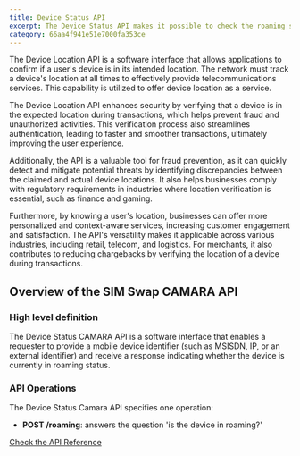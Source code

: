 ```yaml
---
title: Device Status API
excerpt: The Device Status API makes it possible to check the roaming status of a specific SIM-based device by using events from the operators' network.
category: 66aa4f941e51e7000fa353ce
---
```


The Device Location API is a software interface that allows applications to confirm if a user's device is in its intended location. The network must track a device's location at all times to effectively provide telecommunications services. This capability is utilized to offer device location as a service.

The Device Location API enhances security by verifying that a device is in the expected location during transactions, which helps prevent fraud and unauthorized activities. This verification process also streamlines authentication, leading to faster and smoother transactions, ultimately improving the user experience. 

Additionally, the API is a valuable tool for fraud prevention, as it can quickly detect and mitigate potential threats by identifying discrepancies between the claimed and actual device locations. It also helps businesses comply with regulatory requirements in industries where location verification is essential, such as finance and gaming. 
 
Furthermore, by knowing a user's location, businesses can offer more personalized and context-aware services, increasing customer engagement and satisfaction. The API's versatility makes it applicable across various industries, including retail, telecom, and logistics. For merchants, it also contributes to reducing chargebacks by verifying the location of a device during transactions.


## Overview of the SIM Swap CAMARA API

### High level definition

The Device Status CAMARA API is a software interface that enables a requester to provide a mobile device identifier (such as MSISDN, IP, or an external identifier) and receive a response indicating whether the device is currently in roaming status.

### API Operations

The Device Status Camara API specifies one operation:

- **POST /roaming**: answers the question 'is the device in roaming?'

[Check the API Reference](/reference/devicestatus)

